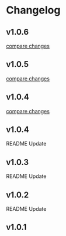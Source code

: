 # Changelog

## v1.0.6

[compare changes](https://github.com/Creatiwity/CreatDataTable/compare/v1.0.5...v1.0.6)

## v1.0.5

[compare changes](https://github.com/Creatiwity/CreatDataTable/compare/v1.0.4...v1.0.5)

## v1.0.4

[compare changes](https://github.com/Creatiwity/CreatDataTable/compare/v1.0.3...v1.0.4)

## v1.0.4

README Update

## v1.0.3

README Update

## v1.0.2

README Update

## v1.0.1
